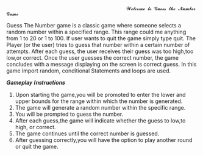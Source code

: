                                                 𝓦𝓮𝓵𝓬𝓸𝓶𝓮 𝓽𝓸 𝓖𝓾𝓮𝓼𝓼 𝓽𝓱𝓮 𝓝𝓾𝓶𝓫𝓮𝓻 𝓖𝓪𝓶𝓮

Guess The Number game is a classic game where someone selects a random number within a specified range. This range could me anything from 1 to 20 or 1 to 100. If user wants to quit the game simply type quit. The Player (or the user) tries to guess that number within a certain  number of attempts. After each guess, the user receives their guess was too high,too low,or correct. Once the user guesses the correct number, the game concludes with a message displaying on the screen is correct guess. In this game import random, conditional Statements and loops are used.

𝑮𝒂𝒎𝒆𝒑𝒍𝒂𝒚 𝑰𝒏𝒔𝒕𝒓𝒖𝒄𝒕𝒊𝒐𝒏𝒔
1. Upon starting the game,you will be promoted to enter the lower and upper bounds for the range within which the number is generated.
2. The game will generate a random number within the specific range.
3. You will be prompted to guess the number.
4. After each guess,the game will indicate whether the guess to low,to high, or correct.
5. The game continues until the correct number is guessed.
6. After guessing correctly,you will have the option to play another round or quit the game.
